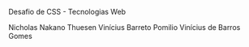 Desafio de CSS - Tecnologias Web

Nicholas Nakano Thuesen
Vinícius Barreto Pomilio
Vinícius de Barros Gomes
